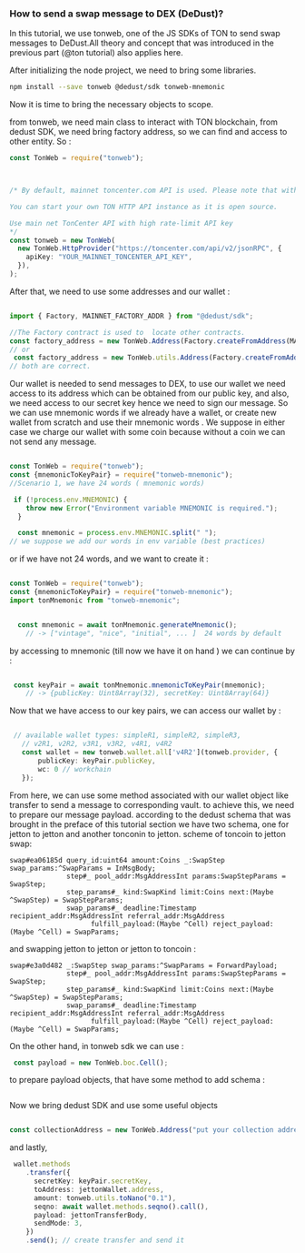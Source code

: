 
</TabItem>

### How to send a swap message to DEX (DeDust)?

<TabItem value="js-tonweb" label="JS (@tonweb)">
In this tutorial, we use tonweb, one of the JS SDKs of TON to send swap messages to DeDust.All theory and
  concept that was introduced in the previous part (@ton tutorial) also applies here.

After initializing the node project, we need to bring some libraries.

```bash
npm install --save tonweb @dedust/sdk tonweb-mnemonic

```

Now it is time to bring the necessary objects to scope.

from tonweb, we need main class to interact with TON blockchain, from dedust SDK, we need bring factory address, so we can find and access to
other entity.
So : 

```typescript
const TonWeb = require("tonweb");



/* By default, mainnet toncenter.com API is used. Please note that without the API key there will be a request rate limit.

You can start your own TON HTTP API instance as it is open source.

Use main net TonCenter API with high rate-limit API key 
*/
const tonweb = new TonWeb(
  new TonWeb.HttpProvider("https://toncenter.com/api/v2/jsonRPC", {
    apiKey: "YOUR_MAINNET_TONCENTER_API_KEY",
  }),
);
```

After that, we need to use some addresses and our wallet :
```typescript

import { Factory, MAINNET_FACTORY_ADDR } from "@dedust/sdk";

//The Factory contract is used to  locate other contracts.
const factory_address = new TonWeb.Address(Factory.createFromAddress(MAINNET_FACTORY_ADDR));
// or 
 const factory_address = new TonWeb.utils.Address(Factory.createFromAddress(MAINNET_FACTORY_ADDR));
// both are correct.
```

Our wallet is needed to send messages to DEX, to use our wallet we need access to its address which can be obtained from our public key, and
also, we need access to our secret key hence we need to sign our message.
So we can use mnemonic words if we already have a wallet, or create new wallet from scratch and use their mnemonic words .
We suppose in either case we charge our wallet with some coin because without a coin we can not send any message.

```typescript

const TonWeb = require("tonweb");
const {mnemonicToKeyPair} = require("tonweb-mnemonic");
//Scenario 1, we have 24 words ( mnemonic words)

 if (!process.env.MNEMONIC) {
    throw new Error("Environment variable MNEMONIC is required.");
  }

  const mnemonic = process.env.MNEMONIC.split(" ");
// we suppose we add our words in env variable (best practices)
```
or if we have not 24 words, and we want to create it :

```typescript

const TonWeb = require("tonweb");
const {mnemonicToKeyPair} = require("tonweb-mnemonic");
import tonMnemonic from "tonweb-mnemonic";


  const mnemonic = await tonMnemonic.generateMnemonic();
    // -> ["vintage", "nice", "initial", ... ]  24 words by default


```


by accessing to mnemonic (till now we have it on hand ) we can continue by : 


```typescript

 const keyPair = await tonMnemonic.mnemonicToKeyPair(mnemonic);
    // -> {publicKey: Uint8Array(32), secretKey: Uint8Array(64)}

```
Now that we have access to our key pairs, we can access our wallet by  :

 ```typescript

  // available wallet types: simpleR1, simpleR2, simpleR3,
    // v2R1, v2R2, v3R1, v3R2, v4R1, v4R2
    const wallet = new tonweb.wallet.all['v4R2'](tonweb.provider, {
        publicKey: keyPair.publicKey,
        wc: 0 // workchain
    });

```
From here, we can use some method associated with our wallet object like transfer to send a message to corresponding vault.
to achieve this, we need to prepare our message payload. according to the dedust schema that was brought in the preface of this tutorial section we have two schema,
one for jetton to jetton and another tonconin to jetton.
scheme of toncoin to jetton swap:
```tbl
swap#ea06185d query_id:uint64 amount:Coins _:SwapStep swap_params:^SwapParams = InMsgBody;
              step#_ pool_addr:MsgAddressInt params:SwapStepParams = SwapStep;
              step_params#_ kind:SwapKind limit:Coins next:(Maybe ^SwapStep) = SwapStepParams;
              swap_params#_ deadline:Timestamp recipient_addr:MsgAddressInt referral_addr:MsgAddress
                    fulfill_payload:(Maybe ^Cell) reject_payload:(Maybe ^Cell) = SwapParams;

```
and swapping jetton to jetton or jetton to toncoin :
```tlb
swap#e3a0d482 _:SwapStep swap_params:^SwapParams = ForwardPayload;
              step#_ pool_addr:MsgAddressInt params:SwapStepParams = SwapStep;
              step_params#_ kind:SwapKind limit:Coins next:(Maybe ^SwapStep) = SwapStepParams;
              swap_params#_ deadline:Timestamp recipient_addr:MsgAddressInt referral_addr:MsgAddress
                    fulfill_payload:(Maybe ^Cell) reject_payload:(Maybe ^Cell) = SwapParams;

```
On the other hand, in tonweb sdk we can use :
```typescript
 const payload = new TonWeb.boc.Cell();
```
to prepare payload objects, that have some method to add schema :
```typescript

```
Now we bring dedust SDK and use some useful objects
```typescript

const collectionAddress = new TonWeb.Address("put your collection address");
```
and lastly, 
```typescript
 wallet.methods
    .transfer({
      secretKey: keyPair.secretKey,
      toAddress: jettonWallet.address,
      amount: tonweb.utils.toNano("0.1"),
      seqno: await wallet.methods.seqno().call(),
      payload: jettonTransferBody,
      sendMode: 3,
    })
    .send(); // create transfer and send it
```

</TabItem>
